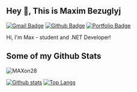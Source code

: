 ## Hey 👋, This is Maxim Bezuglyj
[![Gmail Badge](https://img.shields.io/badge/-max.ronald9@gmail.com-c14438?style=flat&logo=Gmail&logoColor=white&link=mailto:max.ronald9@gmail.com)](mailto:max.ronald9@gmail.com) [![Github Badge](https://img.shields.io/badge/-MAXon28-grey?style=flat&logo=github&logoColor=white&link=https://github.com/MAXon28/)](https://www.github.com/MAXon28/) [![Portfolio Badge](https://img.shields.io/badge/portfolio-web-blue?style=flat&link=https://hh.ru/resume/ebecbb04ff062603fb0039ed1f39676531624e/)](https://hh.ru/resume/ebecbb04ff062603fb0039ed1f39676531624e/) <p align='left'>Hi, I'm Max - student and .NET Developer!</p>
## Some of my Github Stats
<p align=left> <img src=https://komarev.com/ghpvc/?username=MAXon28 alt=MAXon28 /> </p>

[![Github stats](https://github-readme-stats.vercel.app/api?username=MAXon28&show_icons=true&include_all_commits=true)](https://github.com/MAXon28/github-readme-stats)
[![Top Langs](https://github-readme-stats.vercel.app/api/top-langs/?username=MAXon28&layout=compact)](https://github.com/MAXon28/github-readme-stats)
